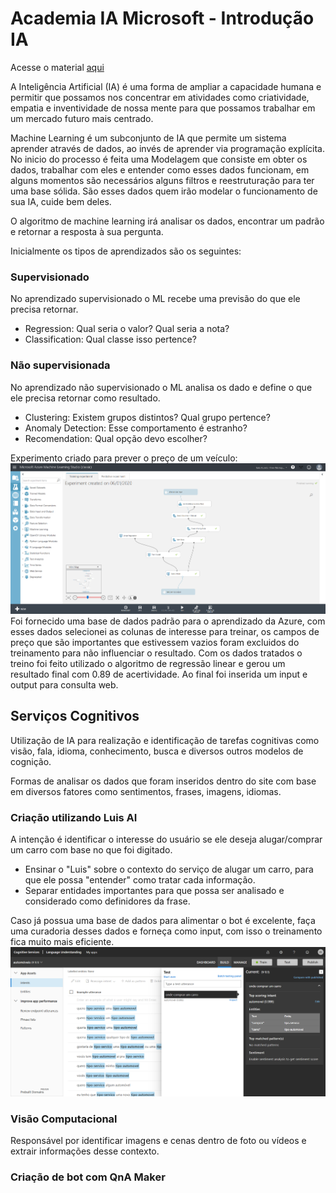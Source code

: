 # Academia IA Microsoft - Introdução IA

Acesse o material [aqui](https://www.microsoft.com/pt-br/academia)

A Inteligência Artificial (IA) é uma forma de ampliar a capacidade humana e permitir que possamos nos concentrar em atividades como criatividade, empatia e inventividade de nossa mente para que possamos trabalhar em um mercado futuro mais centrado.

Machine Learning é um subconjunto de IA que permite um sistema aprender através de dados, ao invés de aprender via programação explícita. No inicio do processo é feita uma Modelagem que consiste em obter os dados, trabalhar com eles e entender como esses dados funcionam, em alguns momentos são necessários alguns filtros e reestruturação para ter uma base sólida. São esses dados quem irão modelar o funcionamento de sua IA, cuide bem deles.

O algoritmo de machine learning irá analisar os dados, encontrar um padrão e retornar a resposta à sua pergunta.

Inicialmente os tipos de aprendizados são os seguintes:

### Supervisionado
No aprendizado supervisionado o ML recebe uma previsão do que ele precisa retornar.
- Regression:
  Qual seria o valor? Qual seria a nota?
- Classification:
  Qual classe isso pertence?
### Não supervisionada
No aprendizado não supervisionado o ML analisa os dado e define o que ele precisa retornar como resultado.
- Clustering:
  Existem grupos distintos? Qual grupo pertence?
- Anomaly Detection:
  Esse comportamento é estranho?
- Recomendation:
  Qual opção devo escolher?

Experimento criado para prever o preço de um veículo:
![Experiment](./images/Screenshot_2020-01-06-Experiments.png)
Foi fornecido uma base de dados padrão para o aprendizado da Azure, com esses dados selecionei as colunas de interesse para treinar, os campos de preço que são importantes que estivessem vazios foram excluidos do treinamento para não influenciar o resultado. Com os dados tratados o treino foi feito utilizado o algoritmo de regressão linear e gerou um resultado final com 0.89 de acertividade. Ao final foi inserida um input e output para consulta web.

## Serviços Cognitivos
Utilização de IA para realização e identificação de tarefas cognitivas como visão, fala, idioma, conhecimento, busca e diversos outros modelos de cognição.

Formas de analisar os dados que foram inseridos dentro do site com base em diversos fatores como sentimentos, frases, imagens, idiomas.

### Criação utilizando Luis AI
A intenção é identificar o interesse do usuário se ele deseja alugar/comprar um carro com base no que foi digitado.
- Ensinar o "Luis" sobre o contexto do serviço de alugar um carro, para que ele possa "entender" como tratar cada informação.
- Separar entidades importantes para que possa ser analisado e considerado como definidores da frase.

Caso já possua uma base de dados para alimentar o bot é excelente, faça uma curadoria desses dados e forneça como input, com isso o treinamento fica muito mais eficiente.
![LUIS](./images/Screenshot_2020-01-06-LUIS.png)

### Visão Computacional
Responsável por identificar imagens e cenas dentro de foto ou vídeos e extrair informações desse contexto.

### Criação de bot com QnA Maker
